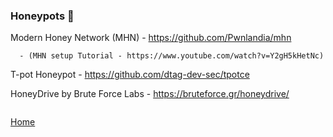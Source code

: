 ### Honeypots 🍯

Modern Honey Network (MHN) - https://github.com/Pwnlandia/mhn

      - (MHN setup Tutorial - https://www.youtube.com/watch?v=Y2gH5kHetNc)

T-pot Honeypot - https://github.com/dtag-dev-sec/tpotce

HoneyDrive by Brute Force Labs - https://bruteforce.gr/honeydrive/

```

```
[Home](https://github.com/WilliamThomas-sec/Opensource-tools/)
